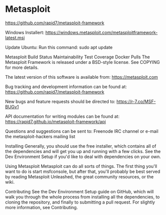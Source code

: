 # Metasploit
https://github.com/rapid7/metasploit-framework

Windows Installert: https://windows.metasploit.com/metasploitframework-latest.msi

Update Ubuntu:  Run this command: sudo apt update

Metasploit Build Status Maintainability Test Coverage Docker Pulls
The Metasploit Framework is released under a BSD-style license. See COPYING for more details.

The latest version of this software is available from: https://metasploit.com

Bug tracking and development information can be found at: https://github.com/rapid7/metasploit-framework

New bugs and feature requests should be directed to: https://r-7.co/MSF-BUGv1

API documentation for writing modules can be found at: https://rapid7.github.io/metasploit-framework/api

Questions and suggestions can be sent to: Freenode IRC channel or e-mail the metasploit-hackers mailing list

Installing
Generally, you should use the free installer, which contains all of the dependencies and will get you up and running with a few clicks. See the Dev Environment Setup if you'd like to deal with dependencies on your own.

Using Metasploit
Metasploit can do all sorts of things. The first thing you'll want to do is start msfconsole, but after that, you'll probably be best served by reading Metasploit Unleashed, the great community resources, or the wiki.

Contributing
See the Dev Environment Setup guide on GitHub, which will walk you through the whole process from installing all the dependencies, to cloning the repository, and finally to submitting a pull request. For slightly more information, see Contributing.
